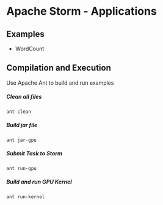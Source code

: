 Apache Storm - Applications
==========

## Examples
  - WordCount

## Compilation and Execution
Use Apache Ant to build and run examples

##### Clean all files
`ant clean`

##### Build jar file
`ant jar-gpu`

##### Submit Task to Storm
`ant run-gpu`

##### Build and run GPU Kernel
`ant run-kernel`
